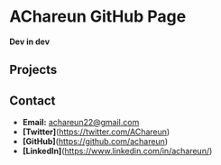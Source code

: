 # AChareun GitHub Page

**Dev in dev**

## Projects

## Contact

- **Email:** achareun22@gmail.com
- **[Twitter]**(https://twitter.com/AChareun)
- **[GitHub]**(https://github.com/achareun)
- **[LinkedIn]**(https://www.linkedin.com/in/achareun/)
